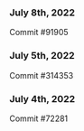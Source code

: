 ### July 8th, 2022

Commit #91905

### July 5th, 2022

Commit #314353


### July 4th, 2022

Commit #72281
